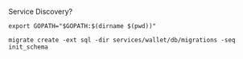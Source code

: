 Service Discovery?

```export GOPATH="$GOPATH:$(dirname $(pwd))"```

```migrate create -ext sql -dir services/wallet/db/migrations -seq init_schema```